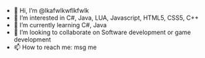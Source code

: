 - 👋 Hi, I’m @lkafwlkwflkfwlk
- 👀 I’m interested in C#, Java, LUA, Javascript, HTML5, CSS5, C++
- 🌱 I’m currently learning C#, Java
- 💞️ I’m looking to collaborate on Software development or game development
- 📫 How to reach me: msg me

<!---
lkafwlkwflkfwlk/lkafwlkwflkfwlk is a ✨ special ✨ repository because its `README.md` (this file) appears on your GitHub profile.
You can click the Preview link to take a look at your changes.
--->
